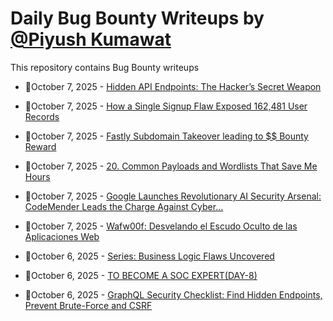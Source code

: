 # Daily Bug Bounty Writeups by [@Piyush Kumawat](https://twitter.com/piyush_supiy) 
This repository contains Bug Bounty writeups

<!-- BLOG-POST-LIST:START -->
 - 💯October 7, 2025 - [Hidden API Endpoints: The Hacker’s Secret Weapon](https://infosecwriteups.com/hidden-api-endpoints-the-hackers-secret-weapon-a9ee297a29c2?source=rss------bug_bounty-5) 

 - 💯October 7, 2025 - [How a Single Signup Flaw Exposed 162,481 User Records](https://infosecwriteups.com/how-a-single-signup-flaw-exposed-162-481-user-records-070238ff9f4a?source=rss------bug_bounty-5) 

 - 💯October 7, 2025 - [Fastly Subdomain Takeover leading to $$ Bounty Reward](https://medium.com/@sohailahmed0x0/fastly-subdomain-takeover-leading-to-bounty-reward-5fff711d0518?source=rss------bug_bounty-5) 

 - 💯October 7, 2025 - [20. Common Payloads and Wordlists That Save Me Hours](https://infosecwriteups.com/20-common-payloads-and-wordlists-that-save-me-hours-1535800eb8f2?source=rss------bug_bounty-5) 

 - 💯October 7, 2025 - [Google Launches Revolutionary AI Security Arsenal: CodeMender Leads the Charge Against Cyber…](https://medium.com/@Techsankar381/google-launches-revolutionary-ai-security-arsenal-codemender-leads-the-charge-against-cyber-1e24c0f4bf3d?source=rss------bug_bounty-5) 

 - 💯October 7, 2025 - [Wafw00f: Desvelando el Escudo Oculto de las Aplicaciones Web](https://medium.com/@jpablo13/wafw00f-desvelando-el-escudo-oculto-de-las-aplicaciones-web-8ca26fdaa6ca?source=rss------bug_bounty-5) 

 - 💯October 6, 2025 - [Series: Business Logic Flaws Uncovered](https://osintteam.blog/series-business-logic-flaws-uncovered-14b3bd5ee60c?source=rss------bug_bounty-5) 

 - 💯October 6, 2025 - [TO BECOME A SOC EXPERT&lpar;DAY-8&rpar;](https://medium.com/@VulnHunt3r/to-become-a-soc-expert-day-8-f7bd3b16287f?source=rss------bug_bounty-5) 

 - 💯October 6, 2025 - [GraphQL Security Checklist: Find Hidden Endpoints, Prevent Brute-Force and CSRF](https://pyus3r.medium.com/graphql-security-checklist-find-hidden-endpoints-prevent-brute-force-and-csrf-7716e619d803?source=rss------bug_bounty-5) 
<!-- BLOG-POST-LIST:END -->
